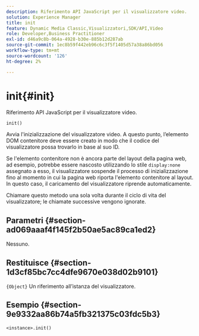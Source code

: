 ```yaml
---
description: Riferimento API JavaScript per il visualizzatore video.
solution: Experience Manager
title: init
feature: Dynamic Media Classic,Visualizzatori,SDK/API,Video
role: Developer,Business Practitioner
exl-id: d46a9c8b-064a-4928-b30e-885b12d287ab
source-git-commit: 1ec8b59f442eb96c6c3f5f1405d57a38a86bd056
workflow-type: tm+mt
source-wordcount: '126'
ht-degree: 2%

---
```


# init{#init}

Riferimento API JavaScript per il visualizzatore video.

`init()`

Avvia l&#39;inizializzazione del visualizzatore video. A questo punto, l’elemento DOM contenitore deve essere creato in modo che il codice del visualizzatore possa trovarlo in base al suo ID.

Se l&#39;elemento contenitore non è ancora parte del layout della pagina web, ad esempio, potrebbe essere nascosto utilizzando lo stile `display:none` assegnato a esso, il visualizzatore sospende il processo di inizializzazione fino al momento in cui la pagina web riporta l&#39;elemento contenitore al layout. In questo caso, il caricamento del visualizzatore riprende automaticamente.

Chiamare questo metodo una sola volta durante il ciclo di vita del visualizzatore; le chiamate successive vengono ignorate.

## Parametri {#section-ad069aaaf4f145f2b50ae5ac89ca1ed2}

Nessuno.

## Restituisce {#section-1d3cf85bc7cc4dfe9670e038d02b9101}

`{Object}` Un riferimento all’istanza del visualizzatore.

## Esempio {#section-9e9332aa86b74a5fb321375c03fdc5b3}

```
<instance>.init()
```
